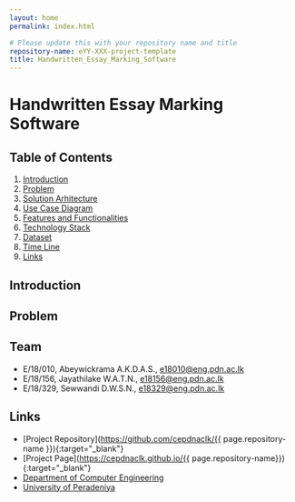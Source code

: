 ```yaml
---
layout: home
permalink: index.html

# Please update this with your repository name and title
repository-name: eYY-XXX-project-template
title: Handwritten_Essay_Marking_Software
---
```


[comment]: # "This is the standard layout for the project, but you can clean this and use your own template"

# Handwritten Essay Marking Software

## Table of Contents
1. [Introduction](#introduction)
2. [Problem](#problem)
3. [Solution Arhitecture](#solution_architecture)
4. [Use Case Diagram](#use_case_diagram)
5. [Features and Functionalities](#features)
6. [Technology Stack](#technology_stack)
7. [Dataset](#dataset)
8. [Time Line](#timeline)
9. [Links](#links)

   
## Introduction

 

## Problem







## Team
-  E/18/010, Abeywickrama A.K.D.A.S., [e18010@eng.pdn.ac.lk](mailto:e18010@eng.pdn.ac.lk)
-  E/18/156, Jayathilake W.A.T.N., [e18156@eng.pdn.ac.lk](mailto:e18156@eng.pdn.ac.lk)
-  E/18/329, Sewwandi D.W.S.N., [e18329@eng.pdn.ac.lk](mailto:e18329@eng.pdn.ac.lk)


## Links

- [Project Repository](https://github.com/cepdnaclk/{{ page.repository-name }}){:target="_blank"}
- [Project Page](https://cepdnaclk.github.io/{{ page.repository-name}}){:target="_blank"}
- [Department of Computer Engineering](http://www.ce.pdn.ac.lk/)
- [University of Peradeniya](https://eng.pdn.ac.lk/)


[//]: # (Please refer this to learn more about Markdown syntax)
[//]: # (https://github.com/adam-p/markdown-here/wiki/Markdown-Cheatsheet)
